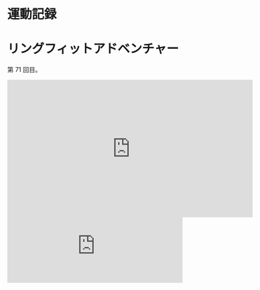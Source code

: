 



# 運動記録
# リングフィットアドベンチャー
第 71 回目。

<iframe width="560" height="315" src="https://www.youtube.com/embed/sJYnj3TrdlU" frameborder="0" allow="accelerometer; autoplay; clipboard-write; encrypted-media; gyroscope; picture-in-picture" allowfullscreen></iframe>

<iframe src="https://mastodon.noraworld.com/@noraworld/105763093775802169/embed" class="mastodon-embed" style="max-width: 100%; border: 0" width="400" allowfullscreen="allowfullscreen"></iframe><script src="https://mastodon.noraworld.com/embed.js" async="async"></script>
